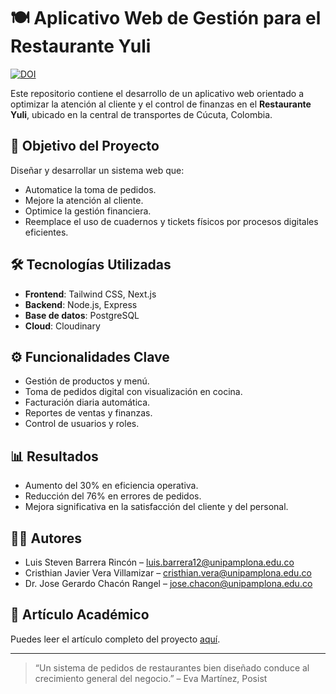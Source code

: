 # 🍽️ Aplicativo Web de Gestión para el Restaurante Yuli

[![DOI](https://zenodo.org/badge/DOI/10.5281/zenodo.15499637.svg)](https://doi.org/10.5281/zenodo.15499637)

Este repositorio contiene el desarrollo de un aplicativo web orientado a optimizar la atención al cliente y el control de finanzas en el **Restaurante Yuli**, ubicado en la central de transportes de Cúcuta, Colombia.

## 🚀 Objetivo del Proyecto

Diseñar y desarrollar un sistema web que:
- Automatice la toma de pedidos.
- Mejore la atención al cliente.
- Optimice la gestión financiera.
- Reemplace el uso de cuadernos y tickets físicos por procesos digitales eficientes.

## 🛠️ Tecnologías Utilizadas

- **Frontend**: Tailwind CSS, Next.js
- **Backend**: Node.js, Express
- **Base de datos**: PostgreSQL
- **Cloud**: Cloudinary

## ⚙️ Funcionalidades Clave

- Gestión de productos y menú.
- Toma de pedidos digital con visualización en cocina.
- Facturación diaria automática.
- Reportes de ventas y finanzas.
- Control de usuarios y roles.

## 📊 Resultados

- Aumento del 30% en eficiencia operativa.
- Reducción del 76% en errores de pedidos.
- Mejora significativa en la satisfacción del cliente y del personal.

## 👨‍💻 Autores

- Luis Steven Barrera Rincón – [luis.barrera12@unipamplona.edu.co](mailto:luis.barrera12@unipamplona.edu.co)
- Cristhian Javier Vera Villamizar – [cristhian.vera@unipamplona.edu.co](mailto:cristhian.vera@unipamplona.edu.co)
- Dr. Jose Gerardo Chacón Rangel – [jose.chacon@unipamplona.edu.co](mailto:jose.chacon@unipamplona.edu.co)

## 📄 Artículo Académico

Puedes leer el artículo completo del proyecto [aquí](https://doi.org/10.5281/zenodo.15499637).

---

> “Un sistema de pedidos de restaurantes bien diseñado conduce al crecimiento general del negocio.” – Eva Martínez, Posist